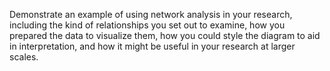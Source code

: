 Demonstrate an example of using network analysis in your research, including the kind of relationships you set out to examine, how you prepared the data to visualize them, how you could style the diagram to aid in interpretation, and how it might be useful in your research at larger scales.
